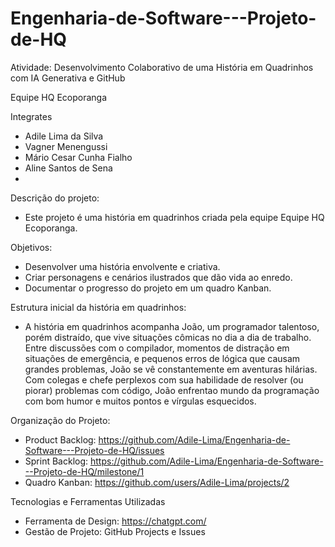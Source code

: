 # Engenharia-de-Software---Projeto-de-HQ
Atividade: Desenvolvimento Colaborativo de uma História em Quadrinhos com IA Generativa e GitHub

Equipe HQ Ecoporanga

Integrates
- Adile Lima da Silva
- Vagner Menengussi
- Mário Cesar Cunha Fialho
- Aline Santos de Sena
- 

Descrição do projeto:
- Este projeto é uma história em quadrinhos criada pela equipe Equipe HQ Ecoporanga.

Objetivos:
- Desenvolver uma história envolvente e criativa.
- Criar personagens e cenários ilustrados que dão vida ao enredo.
- Documentar o progresso do projeto em um quadro Kanban.

Estrutura inicial da história em quadrinhos:
- A história em quadrinhos acompanha João, um programador talentoso, porém distraído, que vive situações cômicas no dia a dia de trabalho. Entre discussões com o compilador, momentos de distração em situações de emergência,
e pequenos erros de lógica que causam grandes problemas, João se vê constantemente em aventuras hilárias. Com colegas e chefe perplexos com sua habilidade de resolver (ou piorar) problemas com código, João enfrentao mundo
da programação com bom humor e muitos pontos e vírgulas esquecidos.

Organização do Projeto:
- Product Backlog: https://github.com/Adile-Lima/Engenharia-de-Software---Projeto-de-HQ/issues
- Sprint Backlog: https://github.com/Adile-Lima/Engenharia-de-Software---Projeto-de-HQ/milestone/1
- Quadro Kanban: https://github.com/users/Adile-Lima/projects/2

Tecnologias e Ferramentas Utilizadas
- Ferramenta de Design: https://chatgpt.com/
- Gestão de Projeto: GitHub Projects e Issues
